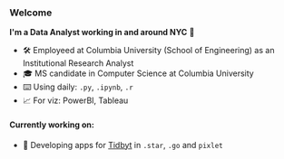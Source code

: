 <!---
laurenkopac/laurenkopac is a ✨ special ✨ repository because its `README.md` (this file) appears on your GitHub profile.
You can click the Preview link to take a look at your changes.
--->

### Welcome

<b>I'm a Data Analyst working in and around NYC</b> 🗽
- 🛠️ Employeed at Columbia University (School of Engineering) as an Institutional Research Analyst
- 🎓 MS candidate in Computer Science at Columbia University
- ⌨️ Using daily: `.py`, `.ipynb`, `.r`
- 📈 For viz: PowerBI, Tableau

#### Currently working on:
- 🌱 Developing apps for [Tidbyt](https://github.com/tidbyt) in `.star`, `.go` and `pixlet`
